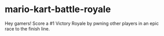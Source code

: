 # mario-kart-battle-royale
Hey gamers! Score a #1 Victory Royale by pwning other players in an epic race to the finish line.
